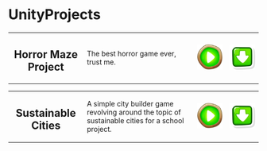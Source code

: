 # UnityProjects
<table style="table-layout">
    <tr>
        <td width="30%" align="center">
            <h2>Horror Maze Project</h2>
        </td>
        <td>
            The best horror game ever, trust me.
        </td>
        <td width="13%">
            <a href="https://mani-dev101.itch.io/sustainable-cities"><img alt="Play" src="https://github.com/Mani-cwaf/SustainableCitiesProject/blob/main/Project/PlayIcon.png?raw=true"></a>
        </td>
        <td width="13%">
            <a href="https://github.com/Mani-cwaf/SustainableCitiesProject/releases/latest/download/SustainableCitiesProject-Windows.zip"><img alt="Download" src="https://github.com/Mani-cwaf/SustainableCitiesProject/blob/main/Project/DownloadIcon.png?raw=true"></a>
        </td>
    </tr>
<table style="table-layout">
    <tr>
        <td width="30%" align="center">
            <h2>Sustainable Cities</h2>
        </td>
        <td>
            A simple city builder game revolving around the topic of sustainable cities for a school project.
        </td>
        <td width="13%">
            <a href="https://mani-dev101.itch.io/sustainable-cities"><img alt="Play" src="https://github.com/Mani-cwaf/SustainableCitiesProject/blob/main/Project/PlayIcon.png?raw=true"></a>
        </td>
        <td width="13%">
            <a href="https://github.com/Mani-cwaf/SustainableCitiesProject/releases/latest/download/SustainableCitiesProject-Windows.zip"><img alt="Download" src="https://github.com/Mani-cwaf/SustainableCitiesProject/blob/main/Project/DownloadIcon.png?raw=true"></a>
        </td>
    </tr>
